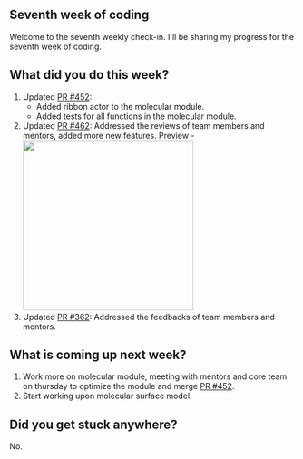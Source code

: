<h2>Seventh week of coding </h2>
<p>Welcome to the seventh weekly check-in. I'll be sharing my progress for the seventh week of coding.</p>
<h2> What did you do this week? </h2>
<p><ol>
  <li>Updated <a href="https://github.com/fury-gl/fury/pull/452">PR #452</a>: <ul><li>Added ribbon actor to the molecular module.</li>
    <li>Added tests for all functions in the molecular module.</li></ul></li>
  <li>Updated <a href="https://github.com/fury-gl/fury/pull/462">PR #462</a>: Addressed the reviews of team members and mentors, added more new features.
  Preview - 
    <br> 
    <img src="https://user-images.githubusercontent.com/65067354/126382288-b755c01d-8010-43ab-87db-2f1a4fb5b015.png" width="300" height="300">
      <br>
  </li>
<li>Updated <a href="https://github.com/fury-gl/fury/pull/362">PR #362</a>: Addressed the feedbacks of team members and mentors.</li></ol>
</p>
<h2>What is coming up next week?</h2>
<p><ol><li>Work more on molecular module, meeting with mentors and core team on thursday to optimize the module and merge <a href="https://github.com/fury-gl/fury/pull/452">PR #452</a>.</li>
  <li>Start working upon molecular surface model.</li></ol></p>
<h2>Did you get stuck anywhere?</h2>
<p>No.</p>
